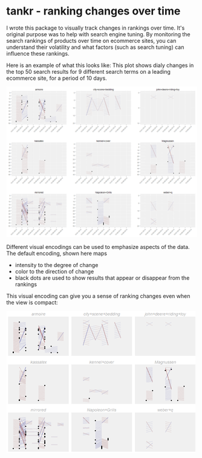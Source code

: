 
# tankr - ranking changes over time

I wrote this package to visually track changes in rankings over time. It's original purpose was to help with search engine tuning.  By monitoring the search rankings of products over time on ecommerce sites, you can understand their volatility and what factors (such as search tuning) can influence these rankings.  

Here is an example of what this looks like:  This plot shows dialy changes in the top 50 search results for 9 different search terms on a leading ecommerce site, for a period of 10 days. 

![example plot](/img/example.png?raw=true)

Different visual encodings can be used to emphasize aspects of the data.  The default encoding, shown here maps
 - intensity to the degree of change
 - color to the direction of change
 - black dots are used to show results that appear or disappear from the rankings

This visual encoding can give you a sense of ranking changes even when the view is compact:

![example compact plot](/img/example_small_scale.png?raw=true)